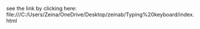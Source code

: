 see the link by clicking here: file:///C:/Users/Zeina/OneDrive/Desktop/zeinab/Typing%20keyboard/index.html
